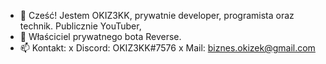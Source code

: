 - 👋 Cześć! Jestem OKIZ3KK, prywatnie developer, programista oraz technik. Publicznie YouTuber,
- 🌱 Właściciel prywatnego bota Reverse.
- 📫 Kontakt:
      x Discord: OKIZ3KK#7576
      x Mail: biznes.okizek@gmail.com
